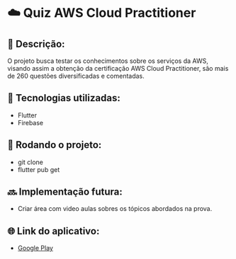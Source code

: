 # ☁️ Quiz AWS Cloud Practitioner

## 📝 Descrição:
O projeto busca testar os conhecimentos sobre os serviços da AWS, visando assim a obtenção da certificação AWS Cloud Practitioner, são mais de 260 questões diversificadas e comentadas.

## 🔧 Tecnologias utilizadas:
* Flutter
* Firebase

## 🚀 Rodando o projeto:
* git clone
* flutter pub get

## 🔜 Implementação futura:
* Criar área com video aulas sobres os tópicos abordados na prova.

## 🌐 Link do aplicativo:
* [Google Play](https://play.google.com/store/apps/details?id=vcode.awsquiz&hl=pt_BR&gl=US)
